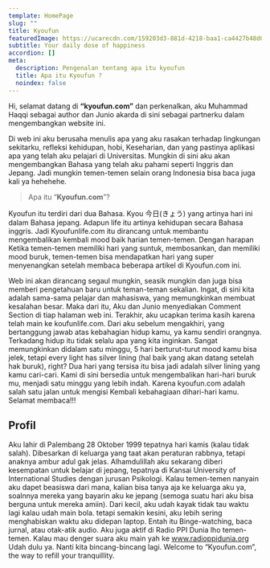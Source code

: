 ```yaml
---
template: HomePage
slug: ""
title: Kyoufun
featuredImage: https://ucarecdn.com/159203d3-881d-4218-baa1-ca4427b48d0d/
subtitle: Your daily dose of happiness
accordion: []
meta:
  description: Pengenalan tentang apa itu kyoufun
  title: Apa itu Kyoufun ?
  noindex: false
---
```

Hi, selamat datang di **“kyoufun.com”** dan perkenalkan, aku Muhammad Haqqi sebagai author dan Junio akarda di sini sebagai partnerku dalam mengembangkan website ini.

Di web ini aku berusaha menulis apa yang aku rasakan terhadap lingkungan sekitarku, refleksi kehidupan, hobi, Keseharian, dan yang pastinya aplikasi apa yang telah aku pelajari di Universitas. Mungkin di sini aku akan mengembangkan Bahasa yang telah aku pahami seperti Inggris dan Jepang. Jadi mungkin temen-temen selain orang Indonesia bisa baca juga kali ya hehehehe.

> Apa itu “**Kyoufun.com**”?

Kyoufun itu terdiri dari dua Bahasa. Kyou 今日(きょう) yang artinya hari ini dalam Bahasa jepang. Adapun life itu artinya kehidupan secara Bahasa inggris. Jadi Kyoufunlife.com itu dirancang untuk membantu mengembalikan kembali mood baik harian temen-temen. Dengan harapan Ketika temen-temen memiliki hari yang suntuk, membosankan, dan memiliki mood buruk, temen-temen bisa mendapatkan hari yang super menyenangkan setelah membaca beberapa artikel di Kyoufun.com ini. 

Web ini akan dirancang segaul mungkin, seasik mungkin dan juga bisa memberi pengetahuan baru untuk teman-teman sekalian. 
Ingat, di sini kita adalah sama-sama pelajar dan mahasiswa, yang memungkinkan membuat kesalahan besar. Maka dari itu, Aku dan Junio menyediakan Comment Section di tiap halaman web ini. 
Terakhir, aku ucapkan terima kasih karena telah main ke koufunlife.com. Dari aku sebelum mengakhiri, yang bertanggung jawab atas kebahagian hidup kamu, ya kamu sendiri orangnya. Terkadang hidup itu tidak selalu apa yang kita inginkan. Sangat memungkinkan didalam satu minggu, 5 hari berturut-turut mood kamu bisa jelek, tetapi every light has silver lining (hal baik yang akan datang setelah hak buruk), right? Dua hari yang tersisa itu bisa jadi adalah silver lining yang kamu cari-cari. Kami di sini bersedia untuk mengembalikan hari-hari buruk mu, menjadi satu minggu yang lebih indah. Karena kyoufun.com adalah salah satu jalan untuk mengisi Kembali kebahagiaan dihari-hari kamu. Selamat membaca!!!

## **Profil**

Aku lahir di Palembang 28 Oktober 1999 tepatnya hari kamis (kalau tidak salah). Dibesarkan di keluarga yang taat akan peraturan rabbnya, tetapi anaknya ambur adul gak jelas. Alhamdulillah aku sekarang diberi kesempatan untuk belajar di jepang, tepatnya di Kansai University of International Studies dengan jurusan Psikologi. Kalau temen-temen nanyain aku dapet beasiswa dari mana, kalian bisa tanya aja ke keluarga aku ya, soalnnya mereka yang bayarin aku ke jepang (semoga suatu hari aku bisa berguna untuk mereka amiin). Dari kecil, aku udah kayak tidak tau waktu lagi kalau udah main bola. tetapi semakin kesini, aku lebih sering menghabiskan waktu aku didepan laptop. Entah itu Binge-watching, baca jurnal, atau otak-atik audio. Aku juga aktif di Radio PPI Dunia lho temen-temen. Kalau mau denger suara aku main yah ke www.radioppidunia.org Udah dulu ya. Nanti kita bincang-bincang lagi. Welcome to “Kyoufun.com”, the way to refill your tranquillity.